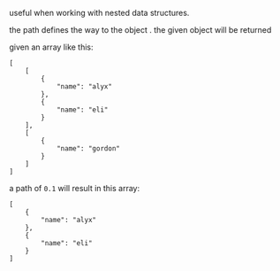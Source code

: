 useful when working with nested data structures.

the path defines the way to the object . the given object will be returned

given an array like this:

```
[
    [
        {
            "name": "alyx"
        },
        {
            "name": "eli"
        }
    ],
    [
        {
            "name": "gordon"
        }
    ]
]
```

a path of `0.1` will result in this array:

```
[
    {
        "name": "alyx"
    },
    {
        "name": "eli"
    }
]
```
